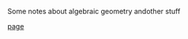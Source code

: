 Some notes about algebraic geometry andother stuff

[page](eyyohomeboy.github.io/algebraic-geometry-notes)
